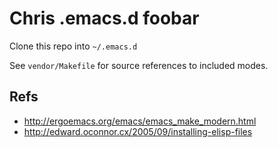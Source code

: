 # Chris .emacs.d foobar

Clone this repo into `~/.emacs.d`

See `vendor/Makefile` for source references to included modes.

## Refs

*  http://ergoemacs.org/emacs/emacs_make_modern.html
*  http://edward.oconnor.cx/2005/09/installing-elisp-files
